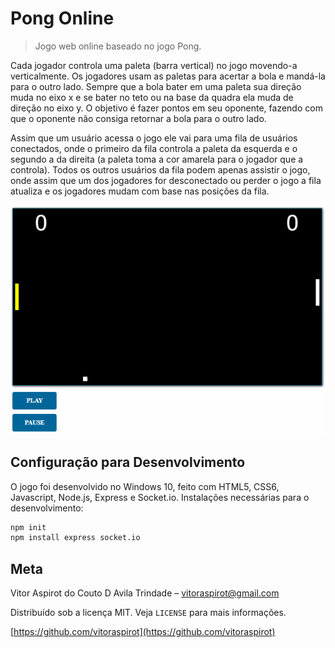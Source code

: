 # Pong Online
> Jogo web online baseado no jogo Pong.

Cada jogador controla uma paleta (barra vertical) no jogo movendo-a verticalmente. Os jogadores usam as paletas para acertar a bola e mandá-la para o outro lado. Sempre que a bola bater em uma paleta sua direção muda no eixo x e se bater no teto ou na base da quadra ela muda de direção no eixo y. O objetivo é fazer pontos em seu oponente, fazendo com que o oponente não consiga retornar a bola para o outro lado.

Assim que um usuário acessa o jogo ele vai para uma fila de usuários conectados, onde o primeiro da fila controla a paleta da esquerda e o segundo a da direita (a paleta toma a cor amarela para o jogador que a controla). Todos os outros usuários da fila podem apenas assistir o jogo, onde assim que um dos jogadores for desconectado ou perder o jogo a fila atualiza e os jogadores mudam com base nas posições da fila.

<p align="center">
  <img src="https://github.com/vitoraspirot/pong-online/blob/main/pong.gif">
</p>

## Configuração para Desenvolvimento

O jogo foi desenvolvido no Windows 10, feito com HTML5, CSS6, Javascript, Node.js, Express e Socket.io. Instalações necessárias para o desenvolvimento:

```sh
npm init
npm install express socket.io
```

## Meta

Vitor Aspirot do Couto D Avila Trindade – vitoraspirot@gmail.com

Distribuído sob a licença MIT. Veja `LICENSE` para mais informações.

[https://github.com/vitoraspirot](https://github.com/vitoraspirot)
